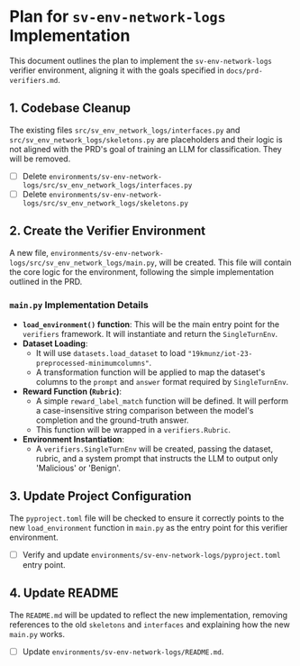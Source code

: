 # Plan for `sv-env-network-logs` Implementation

This document outlines the plan to implement the `sv-env-network-logs` verifier environment, aligning it with the goals specified in `docs/prd-verifiers.md`.

## 1. Codebase Cleanup

The existing files `src/sv_env_network_logs/interfaces.py` and `src/sv_env_network_logs/skeletons.py` are placeholders and their logic is not aligned with the PRD's goal of training an LLM for classification. They will be removed.

- [ ] Delete `environments/sv-env-network-logs/src/sv_env_network_logs/interfaces.py`
- [ ] Delete `environments/sv-env-network-logs/src/sv_env_network_logs/skeletons.py`

## 2. Create the Verifier Environment

A new file, `environments/sv-env-network-logs/src/sv_env_network_logs/main.py`, will be created. This file will contain the core logic for the environment, following the simple implementation outlined in the PRD.

### `main.py` Implementation Details

- **`load_environment()` function**: This will be the main entry point for the `verifiers` framework. It will instantiate and return the `SingleTurnEnv`.
- **Dataset Loading**:
  - It will use `datasets.load_dataset` to load `"19kmunz/iot-23-preprocessed-minimumcolumns"`.
  - A transformation function will be applied to map the dataset's columns to the `prompt` and `answer` format required by `SingleTurnEnv`.
- **Reward Function (`Rubric`)**:
  - A simple `reward_label_match` function will be defined. It will perform a case-insensitive string comparison between the model's completion and the ground-truth answer.
  - This function will be wrapped in a `verifiers.Rubric`.
- **Environment Instantiation**:
  - A `verifiers.SingleTurnEnv` will be created, passing the dataset, rubric, and a system prompt that instructs the LLM to output only 'Malicious' or 'Benign'.

## 3. Update Project Configuration

The `pyproject.toml` file will be checked to ensure it correctly points to the new `load_environment` function in `main.py` as the entry point for this verifier environment.

- [ ] Verify and update `environments/sv-env-network-logs/pyproject.toml` entry point.

## 4. Update README

The `README.md` will be updated to reflect the new implementation, removing references to the old `skeletons` and `interfaces` and explaining how the new `main.py` works.

- [ ] Update `environments/sv-env-network-logs/README.md`.
